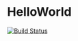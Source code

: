 # HelloWorld


[![Build Status](https://travis-ci.org/PiotrKowandy/HelloWorld.svg?branch=master)](https://travis-ci.org/PiotrKowandy/HelloWorld)
